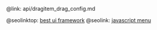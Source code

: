 @link: api/dragitem_drag_config.md

@seolinktop: [best ui framework](https://webix.com)
@seolink: [javascript menu](https://webix.com/widget/menu/)